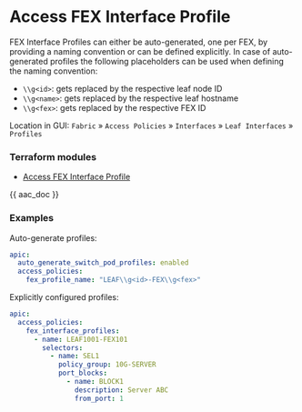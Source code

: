 # Access FEX Interface Profile

FEX Interface Profiles can either be auto-generated, one per FEX, by providing a naming convention or can be defined explicitly. In case of auto-generated profiles the following placeholders can be used when defining the naming convention:

* `\\g<id>`: gets replaced by the respective leaf node ID
* `\\g<name>`: gets replaced by the respective leaf hostname
* `\\g<fex>`: gets replaced by the respective FEX ID

Location in GUI:
`Fabric` » `Access Policies` » `Interfaces` » `Leaf Interfaces` » `Profiles`

### Terraform modules

* [Access FEX Interface Profile](https://registry.terraform.io/modules/netascode/access-fex-interface-profile/aci/latest)

{{ aac_doc }}
### Examples

Auto-generate profiles:

```yaml
apic:
  auto_generate_switch_pod_profiles: enabled
  access_policies:
    fex_profile_name: "LEAF\\g<id>-FEX\\g<fex>"
```

Explicitly configured profiles:

```yaml
apic:
  access_policies:
    fex_interface_profiles:
      - name: LEAF1001-FEX101
        selectors:
          - name: SEL1
            policy_group: 10G-SERVER
            port_blocks:
              - name: BLOCK1
                description: Server ABC
                from_port: 1
```
